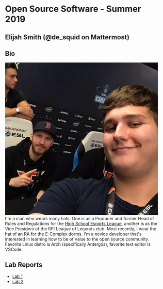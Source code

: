 # Open Source Software - Summer 2019
## Elijah Smith (@de_squid on Mattermost)

## Bio
![me_irl](images/lab-01/me.jpg)
I'm a man who wears many hats. One is as a Producer and former Head of Rules and Regulations for the [High School Esports League](https://hsel.org/), another is as the Vice President of the RPI League of Legends club. Most recently, I wear the hat of an RA for the E-Complex dorms. I'm a novice developer that's interested in learning how to be of value to the open source community. Favorite Linux distro is Arch (specifically Antergos), favorite text editor is VSCode.



## Lab Reports
* [Lab 1](labs/lab-01/report.md)
* [Lab 2](labs/lab-02/report.md)
